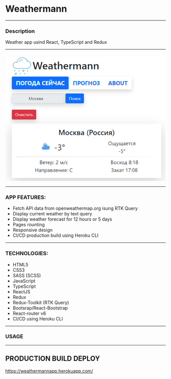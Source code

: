# Weathermann
***
### Description
Weather app usind React, TypeScript and Redux
***
### 
![weatherApp-Demo](https://github.com/Alejandro-Vas/weather-app/blob/master/app-mainPage-screen.png?raw=true)

***
### APP FEATURES:
- Fetch API data from openweathermap.org isung RTK Query
- Display current weather by text query
- Display weather forecast for 12 hours or 5 days
- Pages rounting 
- Responsive design
- CI/CD production build using Heroku CLI

***
### TECHNOLOGIES:
- HTML5
- CSS3
- SASS (SCSS)
- JavaScript
- TypeScript
- ReactJS
- Redux
- Redux-Toolkit (RTK Query)
- Bootsrap/React-Bootstrap
- React-router v6
- CI/CD using Heroku CLI
***
### USAGE
***
## PRODUCTION BUILD DEPLOY
https://weathermannapp.herokuapp.com/




